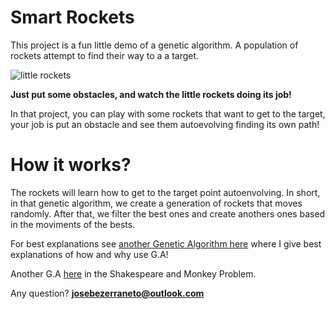 # Smart Rockets
This project is a fun little demo of a genetic algorithm. A population of rockets attempt to find their way to a a target.

![little rockets](https://media.giphy.com/media/1ppnS5BxW7LZ8e7I9p/giphy.gif)

**Just put some obstacles, and watch the little rockets doing its job!**

In that project, you can play with some rockets that want to get to the target, your job is put an obstacle and see them autoevolving finding its own path!

# How it works?
The rockets will learn how to get to the target point autoenvolving.
In short, in that genetic algorithm, we create a generation of rockets that moves randomly.
After that, we filter the best ones and create anothers ones based in the moviments of the bests.

For best explanations see [another Genetic Algorithm here](https://github.com/JBezerra/The-Shakespeare-and-Monkey-Problem) where I give best explanations of how and why use G.A!

Another G.A [here](https://github.com/JBezerra/The-Shakespeare-and-Monkey-Problem) in the Shakespeare and Monkey Problem.

Any question? **josebezerraneto@outlook.com**
